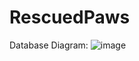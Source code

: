 # RescuedPaws

Database Diagram:
![image](https://github.com/jivkovaviktoria/RescuedPaws/assets/85957657/f704110d-3ff8-4a3e-ae80-0fc37bcea408)
